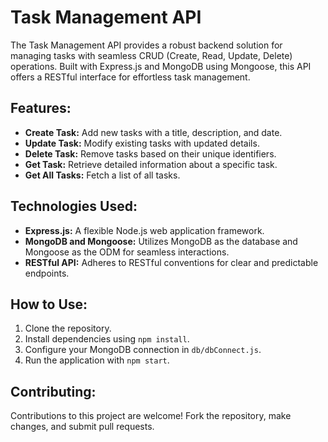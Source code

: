 # Task Management API

The Task Management API provides a robust backend solution for managing tasks with seamless CRUD (Create, Read, Update, Delete) operations. Built with Express.js and MongoDB using Mongoose, this API offers a RESTful interface for effortless task management.

## Features: 

- **Create Task:** Add new tasks with a title, description, and date.
- **Update Task:** Modify existing tasks with updated details.
- **Delete Task:** Remove tasks based on their unique identifiers.
- **Get Task:** Retrieve detailed information about a specific task.
- **Get All Tasks:** Fetch a list of all tasks.

## Technologies Used:

- **Express.js:** A flexible Node.js web application framework.
- **MongoDB and Mongoose:** Utilizes MongoDB as the database and Mongoose as the ODM for seamless interactions.
- **RESTful API:** Adheres to RESTful conventions for clear and predictable endpoints.

## How to Use:

1. Clone the repository.
2. Install dependencies using `npm install`.
3. Configure your MongoDB connection in `db/dbConnect.js`.
4. Run the application with `npm start`.

## Contributing:

Contributions to this project are welcome! Fork the repository, make changes, and submit pull requests.
